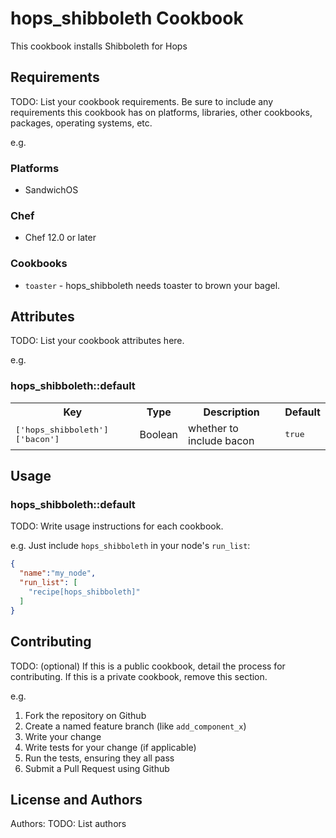 # hops_shibboleth Cookbook

This cookbook installs Shibboleth for Hops

## Requirements

TODO: List your cookbook requirements. Be sure to include any requirements this cookbook has on platforms, libraries, other cookbooks, packages, operating systems, etc.

e.g.
### Platforms

- SandwichOS

### Chef

- Chef 12.0 or later

### Cookbooks

- `toaster` - hops_shibboleth needs toaster to brown your bagel.

## Attributes

TODO: List your cookbook attributes here.

e.g.
### hops_shibboleth::default

<table>
  <tr>
    <th>Key</th>
    <th>Type</th>
    <th>Description</th>
    <th>Default</th>
  </tr>
  <tr>
    <td><tt>['hops_shibboleth']['bacon']</tt></td>
    <td>Boolean</td>
    <td>whether to include bacon</td>
    <td><tt>true</tt></td>
  </tr>
</table>

## Usage

### hops_shibboleth::default

TODO: Write usage instructions for each cookbook.

e.g.
Just include `hops_shibboleth` in your node's `run_list`:

```json
{
  "name":"my_node",
  "run_list": [
    "recipe[hops_shibboleth]"
  ]
}
```

## Contributing

TODO: (optional) If this is a public cookbook, detail the process for contributing. If this is a private cookbook, remove this section.

e.g.
1. Fork the repository on Github
2. Create a named feature branch (like `add_component_x`)
3. Write your change
4. Write tests for your change (if applicable)
5. Run the tests, ensuring they all pass
6. Submit a Pull Request using Github

## License and Authors

Authors: TODO: List authors

